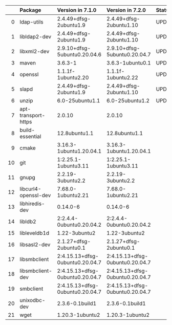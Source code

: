 <!-- markdown-link-check-disable -->

|    | Package              | Version in 7.1.0                | Version in 7.2.0                | Status   |
|---:|:---------------------|:--------------------------------|:--------------------------------|:---------|
|  0 | ldap-utils           | 2.4.49+dfsg-2ubuntu1.9          | 2.4.49+dfsg-2ubuntu1.10         | UPDATED  |
|  1 | libldap2-dev         | 2.4.49+dfsg-2ubuntu1.9          | 2.4.49+dfsg-2ubuntu1.10         | UPDATED  |
|  2 | libxml2-dev          | 2.9.10+dfsg-5ubuntu0.20.04.6    | 2.9.10+dfsg-5ubuntu0.20.04.7    | UPDATED  |
|  3 | maven                | 3.6.3-1                         | 3.6.3-1ubuntu0.1                | UPDATED  |
|  4 | openssl              | 1.1.1f-1ubuntu2.20              | 1.1.1f-1ubuntu2.22              | UPDATED  |
|  5 | slapd                | 2.4.49+dfsg-2ubuntu1.9          | 2.4.49+dfsg-2ubuntu1.10         | UPDATED  |
|  6 | unzip                | 6.0-25ubuntu1.1                 | 6.0-25ubuntu1.2                 | UPDATED  |
|  7 | apt-transport-https  | 2.0.10                          | 2.0.10                          |          |
|  8 | build-essential      | 12.8ubuntu1.1                   | 12.8ubuntu1.1                   |          |
|  9 | cmake                | 3.16.3-1ubuntu1.20.04.1         | 3.16.3-1ubuntu1.20.04.1         |          |
| 10 | git                  | 1:2.25.1-1ubuntu3.11            | 1:2.25.1-1ubuntu3.11            |          |
| 11 | gnupg                | 2.2.19-3ubuntu2.2               | 2.2.19-3ubuntu2.2               |          |
| 12 | libcurl4-openssl-dev | 7.68.0-1ubuntu2.21              | 7.68.0-1ubuntu2.21              |          |
| 13 | libhiredis-dev       | 0.14.0-6                        | 0.14.0-6                        |          |
| 14 | libldb2              | 2:2.4.4-0ubuntu0.20.04.2        | 2:2.4.4-0ubuntu0.20.04.2        |          |
| 15 | libleveldb1d         | 1.22-3ubuntu2                   | 1.22-3ubuntu2                   |          |
| 16 | libsasl2-dev         | 2.1.27+dfsg-2ubuntu0.1          | 2.1.27+dfsg-2ubuntu0.1          |          |
| 17 | libsmbclient         | 2:4.15.13+dfsg-0ubuntu0.20.04.7 | 2:4.15.13+dfsg-0ubuntu0.20.04.7 |          |
| 18 | libsmbclient-dev     | 2:4.15.13+dfsg-0ubuntu0.20.04.7 | 2:4.15.13+dfsg-0ubuntu0.20.04.7 |          |
| 19 | smbclient            | 2:4.15.13+dfsg-0ubuntu0.20.04.7 | 2:4.15.13+dfsg-0ubuntu0.20.04.7 |          |
| 20 | unixodbc-dev         | 2.3.6-0.1build1                 | 2.3.6-0.1build1                 |          |
| 21 | wget                 | 1.20.3-1ubuntu2                 | 1.20.3-1ubuntu2                 |          |